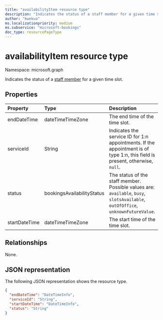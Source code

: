 ```yaml
---
title: "availabilityItem resource type"
description: "Indicates the status of a staff member for a given time slot."
author: "kwekua"
ms.localizationpriority: medium
ms.subservice: "microsoft-bookings"
doc_type: resourcePageType
---
```


# availabilityItem resource type

Namespace: microsoft.graph

Indicates the status of a [staff member](bookingstaffmember.md) for a given time slot.

## Properties

| Property  | Type |Description|
|:---------------|:--------|:----------|
|endDateTime |dateTimeTimeZone |The end time of the time slot.|
|serviceId |String |Indicates the service ID for 1:n appointments. If the appointment is of type 1:n, this field is present, otherwise, `null`.|
|status |bookingsAvailabilityStatus |The status of the staff member. Possible values are: `available`, `busy`, `slotsAvailable`, `outOfOffice`, `unknownFutureValue`.|
|startDateTime |dateTimeTimeZone |The start time of the time slot.|

## Relationships

None.

## JSON representation

The following JSON representation shows the resource type.

<!-- {
  "blockType": "resource",
  "@odata.type": "microsoft.graph.availabilityItem"
}-->

``` json
{
  "endDateTime": "DateTimeInfo",
  "serviceId": "String",
  "startDateTime": "DateTimeInfo",
  "status": "String"
}
```